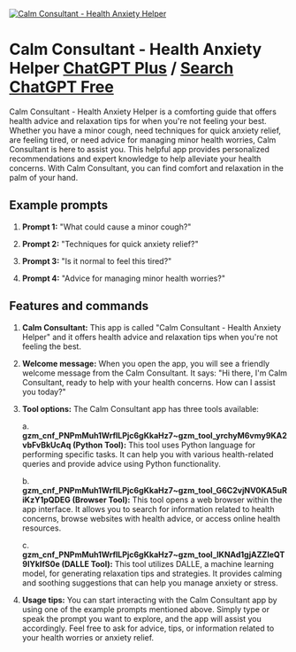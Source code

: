 
[![Calm Consultant - Health Anxiety Helper](https://files.oaiusercontent.com/file-Ye4K4d2S4DhN8A5GP72gAvVW?se=2123-10-17T17%3A32%3A51Z&sp=r&sv=2021-08-06&sr=b&rscc=max-age%3D31536000%2C%20immutable&rscd=attachment%3B%20filename%3D4cebe45e-3935-4534-a654-5f47fc12a5d3.png&sig=gkwJXhc/RPjGmvqxw%2BX3Q37YXmXq%2Bek/OZL0BL1eLR8%3D)](https://chat.openai.com/g/g-YkRoTvaak-calm-consultant-health-anxiety-helper)

# Calm Consultant - Health Anxiety Helper [ChatGPT Plus](https://chat.openai.com/g/g-YkRoTvaak-calm-consultant-health-anxiety-helper) / [Search ChatGPT Free](https://gptcall.net/index.html#/?search=Calm%20Consultant%20-%20Health%20Anxiety%20Helper)

Calm Consultant - Health Anxiety Helper is a comforting guide that offers health advice and relaxation tips for when you're not feeling your best. Whether you have a minor cough, need techniques for quick anxiety relief, are feeling tired, or need advice for managing minor health worries, Calm Consultant is here to assist you. This helpful app provides personalized recommendations and expert knowledge to help alleviate your health concerns. With Calm Consultant, you can find comfort and relaxation in the palm of your hand.

## Example prompts

1. **Prompt 1:** "What could cause a minor cough?"

2. **Prompt 2:** "Techniques for quick anxiety relief?"

3. **Prompt 3:** "Is it normal to feel this tired?"

4. **Prompt 4:** "Advice for managing minor health worries?"

## Features and commands

1. **Calm Consultant:** This app is called "Calm Consultant - Health Anxiety Helper" and it offers health advice and relaxation tips when you're not feeling the best.

2. **Welcome message:** When you open the app, you will see a friendly welcome message from the Calm Consultant. It says: "Hi there, I'm Calm Consultant, ready to help with your health concerns. How can I assist you today?"

3. **Tool options:** The Calm Consultant app has three tools available:

   a. **gzm_cnf_PNPmMuh1WrflLPjc6gKkaHz7~gzm_tool_yrchyM6vmy9KA2vbFvBkUcAq (Python Tool):** This tool uses Python language for performing specific tasks. It can help you with various health-related queries and provide advice using Python functionality.

   b. **gzm_cnf_PNPmMuh1WrflLPjc6gKkaHz7~gzm_tool_G6C2vjNV0KA5uRiKzY1pQDEG (Browser Tool):** This tool opens a web browser within the app interface. It allows you to search for information related to health concerns, browse websites with health advice, or access online health resources.

   c. **gzm_cnf_PNPmMuh1WrflLPjc6gKkaHz7~gzm_tool_lKNAd1gjAZZleQT9lYkIfS0e (DALLE Tool):** This tool utilizes DALLE, a machine learning model, for generating relaxation tips and strategies. It provides calming and soothing suggestions that can help you manage anxiety or stress.

4. **Usage tips:** You can start interacting with the Calm Consultant app by using one of the example prompts mentioned above. Simply type or speak the prompt you want to explore, and the app will assist you accordingly. Feel free to ask for advice, tips, or information related to your health worries or anxiety relief.


